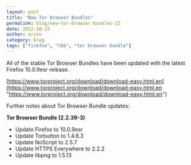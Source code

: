 ```yaml
---
layout: post
title: "New Tor Browser Bundles"
permalink: blog/new-tor-browser-bundles-22
date: 2012-10-15
author: erinn
category: blog
tags: ["firefox", "tbb", "tor browser bundle"]
---
```


All of the stable Tor Browser Bundles have been updated with the latest Firefox 10.0.9esr release.

[https://www.torproject.org/download/download-easy.html.en](https://www.torproject.org/download/download-easy.html.en "https://www.torproject.org/download/download-easy.html.en")

Further notes about Tor Browser Bundle updates:

**Tor Browser Bundle (2.2.39-3)**

- Update Firefox to 10.0.9esr
- Update Torbutton to 1.4.6.3
- Update NoScript to 2.5.7
- Update HTTPS Everywhere to 2.2.2
- Update libpng to 1.5.13

